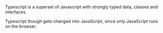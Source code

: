Typescript is a superset of Javascript with strongly typed data, classes and interfaces.

Typescript though gets changed into JavaScript, since only JavaScript runs on the browser.